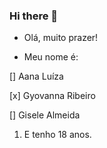 ### Hi there 👋

* Olá, muito prazer!

* Meu nome é:

[] Aana Luíza

[x] Gyovanna Ribeiro

[] Gisele Almeida

1. E tenho 18 anos.


<!--
**GyovannaRibeiro/GyovannaRibeiro** is a ✨ _special_ ✨ repository because its `README.md` (this file) appears on your GitHub profile.

Here are some ideas to get you started:

- 🔭 I’m currently working on ...
- 🌱 I’m currently learning ...
- 👯 I’m looking to collaborate on ...
- 🤔 I’m looking for help with ...
- 💬 Ask me about ...
- 📫 How to reach me: ...
- 😄 Pronouns: ...
- ⚡ Fun fact: ...
-->
